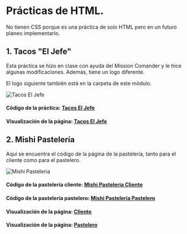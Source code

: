 # Prácticas de HTML.

No tienen CSS porque es una práctica de solo HTML pero en un futuro planeo implementarlo.

## 1. Tacos "El Jefe"

Esta práctica se hizo en clase con ayuda del Mission Comander y le hice algunas modificaciones. Además, tiene un logo diferente.

El logo siguiente también está en la carpeta de este módulo.

![Tacos El Jefe](./img/TacosElJefe2.png)
 
#### Código de la práctica: [Tacos El Jefe](./TacosElJefe.html)
#### Visualización de la página: [Tacos El Jefe](https://brayandoria98.github.io/PastelereriaYTacosElJefe/TacosElJefe.html)

## 2. Mishi Pastelería

Aquí se encuentra el código de la página de la pastelería, tanto para el cliente como para el pastelero.

![Mishi Pasteleria](./img/MishiPasteleria.png)

#### Código de la pastelería cliente: [Mishi Pasteleria Cliente](./MishiPasteleriaCliente.html)
#### Código de la pastelería pastelero: [Mishi Pasteleria Pastelero](./MishiPasteleriaPastelero.html)

#### Visualización de la página: [Cliente](https://brayandoria98.github.io/PastelereriaYTacosElJefe/MishiPasteleriaCliente.html)
#### Visualización de la página: [Pastelero](https://brayandoria98.github.io/PastelereriaYTacosElJefe/MishiPasteleriaPastelero.html)




